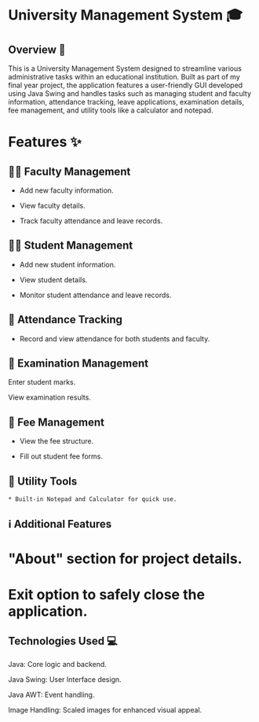 # University Management System 🎓
 ## Overview 📘
 This is a University Management System designed to streamline various administrative tasks within an educational institution. Built as part of my final year project, the application 
 features a user-friendly GUI developed using Java Swing and handles tasks such as managing student and faculty information, attendance tracking, leave applications, examination details, 
 fee management, and utility tools like a calculator and notepad.

# Features ✨
 ## 🧑‍🏫 Faculty Management

   * Add new faculty information.
   
   * View faculty details.
   
   * Track faculty attendance and leave records.

## 👨‍🎓 Student Management

   * Add new student information.
   
   * View student details.
   
   * Monitor student attendance and leave records.

## 📅 Attendance Tracking

   * Record and view attendance for both students and faculty.

## 📝 Examination Management

   Enter student marks.
   
   View examination results.

## 💸 Fee Management

   * View the fee structure.
  
   * Fill out student fee forms.

## 🔧 Utility Tools
    * Built-in Notepad and Calculator for quick use.

## ℹ️ Additional Features

   # "About" section for project details.
   
   # Exit option to safely close the application.

## Technologies Used 💻
Java: Core logic and backend.

Java Swing: User Interface design.

Java AWT: Event handling.

Image Handling: Scaled images for enhanced visual appeal.
